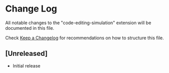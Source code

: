 # Change Log

All notable changes to the "code-editing-simulation" extension will be documented in this file.

Check [Keep a Changelog](http://keepachangelog.com/) for recommendations on how to structure this file.

## [Unreleased]

- Initial release